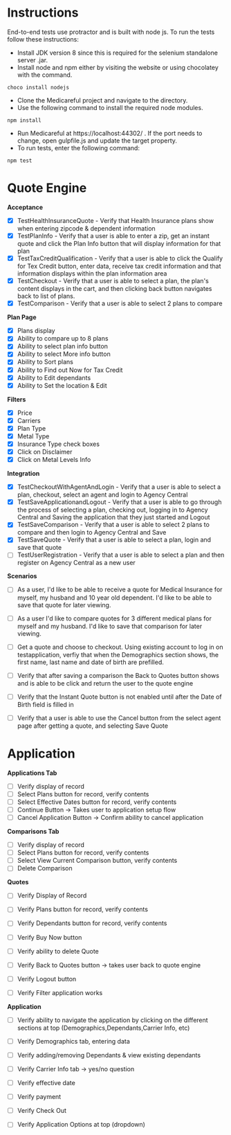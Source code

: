 Instructions
============

End-to-end tests use protractor and is built with node js. To run the tests follow these instructions:

- Install JDK version 8 since this is required for the selenium standalone server .jar. 
- Install node and npm either by visiting the website or using chocolatey with the command. 

```
choco install nodejs
```

- Clone the Medicareful project and navigate to the directory.
- Use the following command to install the required node modules.

```
npm install
```

- Run Medicareful at https://localhost:44302/ .  If the port needs to change, open gulpfile.js and update the target property.
- To run tests, enter the following command:

```
npm test
```


Quote Engine
=======================

**Acceptance**
- [x] TestHealthInsuranceQuote - Verify that Health Insurance plans show when entering zipcode & dependent information
- [x] TestPlanInfo - Verify that a user is able to enter a zip, get an instant quote and click the Plan Info button that will display information for that plan
- [x] TestTaxCreditQualification - Verify that a user is able to click the Qualify for Tex Credit button, enter data, receive tax credit information and that information displays within the plan information area
- [x] TestCheckout - Verify that a user is able to select a plan, the plan's content displays in the cart, and then clicking back button navigates back to list of plans.
- [x] TestComparison - Verify that a user is able to select 2 plans to compare

**Plan Page**
- [x] Plans display
- [x] Ability to compare up to 8 plans
- [x] Ability to select plan info button
- [x] Ability to select More info button
- [x] Ability to Sort plans
- [x] Ability to Find out Now for Tax Credit
- [x] Ability to Edit dependants
- [x] Ability to Set the location & Edit

**Filters**
- [x] Price
- [x] Carriers
- [x] Plan Type
- [x] Metal Type
- [x] Insurance Type check boxes
- [x] Click on Disclaimer
- [x] Click on Metal Levels Info

**Integration**
- [x] TestCheckoutWithAgentAndLogin - Verify that a user is able to select a plan, checkout, select an agent and login to Agency Central
- [x] TestSaveApplicationandLogout - Verify that a user is able to go through the process of selecting a plan, checking out, logging in to Agency Central and Saving the application that they just started and Logout
- [x] TestSaveComparison - Verify that a user is able to select 2 plans to compare and then login to Agency Central and Save
- [x] TestSaveQuote - Verify that a user is able to select a plan, login and save that quote
- [ ] TestUserRegistration - Verify that a user is able to select a plan and then register on Agency Central as a new user

**Scenarios**
- [ ] As a user, I'd like to be able to receive a quote for Medical Insurance for myself, my husband and 10 year old dependent. I'd like to be able to save that quote for later viewing.
- [ ] As a user I'd like to compare quotes for 3 different medical plans for myself and my husband. I'd like to save that comparison for later viewing. 
- [ ] Get a quote and choose to checkout. Using existing account to log in on testapplication, verfiy that when the Demographics section shows, the first name, last name and date of birth are prefilled.
- [ ] Verify that after saving a comparison the Back to Quotes button shows and is able to be click and return the user to the quote engine
- [ ] Verify that the Instant Quote button is not enabled until after the Date of Birth field is filled in
- [ ] Verify that a user is able to use the Cancel button from the select agent page after getting a quote, and selecting Save Quote


Application
======================

**Applications Tab**
- [ ] Verify display of record
- [ ] Select Plans button for record, verify contents
- [ ] Select Effective Dates button for record, verify contents
- [ ] Continue Button -> Takes user to application setup flow
- [ ] Cancel Application Button -> Confirm ability to cancel application

**Comparisons Tab**	
- [ ] Verify display of record
- [ ] Select Plans button for record, verify contents
- [ ] Select View Current Comparison button, verify contents
- [ ] Delete Comparison

**Quotes**
- [ ] Verify Display of Record
- [ ] Verify Plans button for record, verify contents
- [ ] Verify Dependants button for record, verify contents
- [ ] Verify Buy Now button
- [ ] Verify ability to delete Quote

- [ ] Verify Back to Quotes button -> takes user back to quote engine
- [ ] Verify Logout button
- [ ] Verify Filter application works

**Application**	
- [ ] Verify ability to navigate the application by clicking on the different sections at top (Demographics,Dependants,Carrier Info, etc)
- [ ] Verify Demographics tab, entering data
- [ ] Verify adding/removing Dependants & view existing dependants
- [ ] Verify Carrier Info tab -> 	yes/no question
- [ ] Verify effective date
- [ ] Verify payment
- [ ] Verify Check Out
- [ ] Verify Application Options at top (dropdown)


